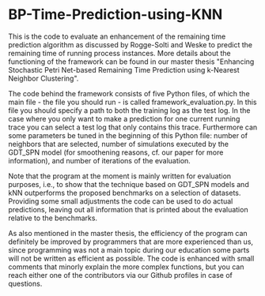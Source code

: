 # BP-Time-Prediction-using-KNN
This is the code to evaluate an enhancement of the remaining time prediction algorithm as discussed by Rogge-Solti and Weske to predict the remaining time of running process instances. More details about the functioning of the framework can be found in our master thesis "Enhancing Stochastic Petri Net-based Remaining Time Prediction using k-Nearest Neighbor Clustering". 

The code behind the framework consists of five Python files, of which the main file - the file you should run - is called framework_evaluation.py. In this file you should specify a path to both the training log as the test log. In the case where you only want to make a prediction for one current running trace you can select a test log that only contains this trace. Furthermore can some parameters be tuned in the beginning of this Python file: number of neighbors that are selected, number of simulations executed by the GDT_SPN model (for smoothening reasons, cf. our paper for more information), and number of iterations of the evaluation. 

Note that the program at the moment is mainly written for evaluation purposes, i.e., to show that the technique based on GDT_SPN models and kNN outperforms the proposed benchmarks on a selection of datasets. Providing some small adjustments the code can be used to do actual predictions, leaving out all information that is printed about the evaluation relative to the benchmarks. 

As also mentioned in the master thesis, the efficiency of the program can definitely be improved by programmers that are more experienced than us, since programming was not a main topic during our education some parts will not be written as efficient as possible. The code is enhanced with small comments that minorly explain the more complex functions, but you can reach either one of the contributors via our Github profiles in case of questions. 

